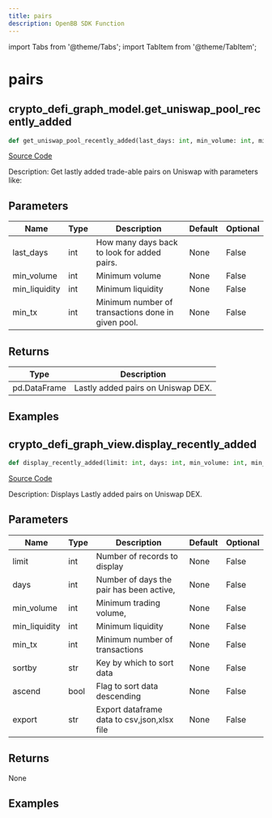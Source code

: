```yaml
---
title: pairs
description: OpenBB SDK Function
---
```


import Tabs from '@theme/Tabs';
import TabItem from '@theme/TabItem';

# pairs

<Tabs>
<TabItem value="model" label="Model" default>

## crypto_defi_graph_model.get_uniswap_pool_recently_added

```python title='openbb_terminal/cryptocurrency/defi/graph_model.py'
def get_uniswap_pool_recently_added(last_days: int, min_volume: int, min_liquidity: int, min_tx: int) -> DataFrame:
```
[Source Code](https://github.com/OpenBB-finance/OpenBBTerminal/tree/main/openbb_terminal/cryptocurrency/defi/graph_model.py#L164)

Description: Get lastly added trade-able pairs on Uniswap with parameters like:

## Parameters

| Name | Type | Description | Default | Optional |
| ---- | ---- | ----------- | ------- | -------- |
| last_days | int | How many days back to look for added pairs. | None | False |
| min_volume | int | Minimum volume | None | False |
| min_liquidity | int | Minimum liquidity | None | False |
| min_tx | int | Minimum number of transactions done in given pool. | None | False |

## Returns

| Type | Description |
| ---- | ----------- |
| pd.DataFrame | Lastly added pairs on Uniswap DEX. |

## Examples



</TabItem>
<TabItem value="view" label="View">

## crypto_defi_graph_view.display_recently_added

```python title='openbb_terminal/cryptocurrency/defi/graph_view.py'
def display_recently_added(limit: int, days: int, min_volume: int, min_liquidity: int, min_tx: int, sortby: str, ascend: bool, export: str) -> None:
```
[Source Code](https://github.com/OpenBB-finance/OpenBBTerminal/tree/main/openbb_terminal/cryptocurrency/defi/graph_view.py#L102)

Description: Displays Lastly added pairs on Uniswap DEX.

## Parameters

| Name | Type | Description | Default | Optional |
| ---- | ---- | ----------- | ------- | -------- |
| limit | int | Number of records to display | None | False |
| days | int | Number of days the pair has been active, | None | False |
| min_volume | int | Minimum trading volume, | None | False |
| min_liquidity | int | Minimum liquidity | None | False |
| min_tx | int | Minimum number of transactions | None | False |
| sortby | str | Key by which to sort data | None | False |
| ascend | bool | Flag to sort data descending | None | False |
| export | str | Export dataframe data to csv,json,xlsx file | None | False |

## Returns

None

## Examples



</TabItem>
</Tabs>